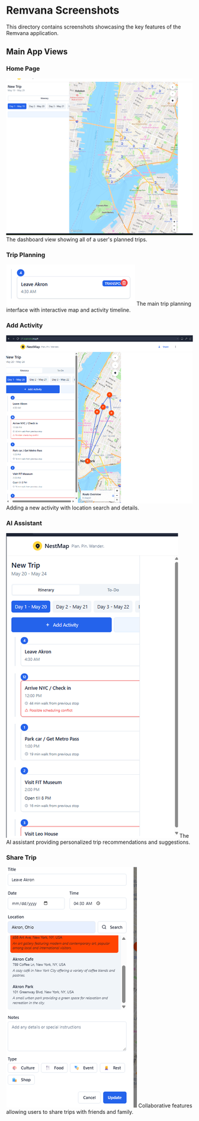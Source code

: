 # Remvana Screenshots

This directory contains screenshots showcasing the key features of the Remvana application.

## Main App Views

### Home Page
![Home Page](./home-page.png)
The dashboard view showing all of a user's planned trips.

### Trip Planning
![Trip Planning](./trip-planning.png) 
The main trip planning interface with interactive map and activity timeline.

### Add Activity
![Add Activity](./add-activity.png)
Adding a new activity with location search and details.

### AI Assistant
![AI Assistant](./ai-assistant.png)
The AI assistant providing personalized trip recommendations and suggestions.

### Share Trip
![Share Trip](./share-trip.png)
Collaborative features allowing users to share trips with friends and family.